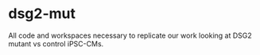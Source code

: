 # dsg2-mut
All code and workspaces necessary to replicate our work looking at DSG2 mutant vs control iPSC-CMs.
